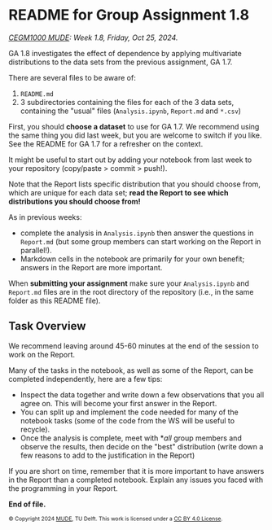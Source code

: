 # README for Group Assignment 1.8

*[CEGM1000 MUDE](http://mude.citg.tudelft.nl/): Week 1.8, Friday, Oct 25, 2024.*

GA 1.8 investigates the effect of dependence by applying multivariate distributions to the data sets from the previous assignment, GA 1.7.

There are several files to be aware of:

1. `README.md`
2. 3 subdirectories containing the files for each of the 3 data sets, containing the "usual" files (`Analysis.ipynb`, `Report.md` and `*.csv`)

First, you should **choose a dataset** to use for GA 1.7. We recommend using the same thing you did last week, but you are welcome to switch if you like. See the README for GA 1.7 for a refresher on the context.

It might be useful to start out by adding your notebook from last week to your repository (copy/paste > commit > push!).

Note that the Report lists specific distribution that you should choose from, which are unique for each data set; **read the Report to see which distributions you should choose from!**

As in previous weeks:
- complete the analysis in `Analysis.ipynb` then answer the questions in `Report.md` (but some group members can start working on the Report in parallel!).
- Markdown cells in the notebook are primarily for your own benefit; answers in the Report are more important. 

When **submitting your assignment** make sure your `Analysis.ipynb` and `Report.md` files are in the root directory of the repository (i.e., in the same folder as this README file).

## Task Overview

We recommend leaving around 45-60 minutes at the end of the session to work on the Report.

Many of the tasks in the notebook, as well as some of the Report, can be completed independently, here are a few tips:
- Inspect the data together and write down a few observations that you all agree on. This will become your first answer in the Report.
- You can split up and implement the code needed for many of the notebook tasks (some of the code from the WS will be useful to recycle).
- Once the analysis is complete, meet with **all* group members and observe the results, then decide on the "best" distribution (write down a few reasons to add to the justification in the Report)

If you are short on time, remember that it is more important to have answers in the Report than a completed notebook. Explain any issues you faced with the programming in your Report.

**End of file.**

<span style="font-size: 75%">
&copy; Copyright 2024 <a rel="MUDE" href="http://mude.citg.tudelft.nl/">MUDE</a>, TU Delft. This work is licensed under a <a rel="license" href="http://creativecommons.org/licenses/by/4.0/">CC BY 4.0 License</a>.